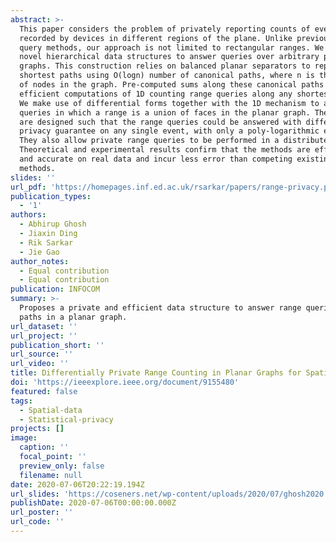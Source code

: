 ```yaml
---
abstract: >-
  This paper considers the problem of privately reporting counts of events
  recorded by devices in different regions of the plane. Unlike previous range
  query methods, our approach is not limited to rectangular ranges. We devise
  novel hierarchical data structures to answer queries over arbitrary planar
  graphs. This construction relies on balanced planar separators to represent
  shortest paths using O(logn) number of canonical paths, where n is the number
  of nodes in the graph. Pre-computed sums along these canonical paths allow
  efficient computations of 1D counting range queries along any shortest path.
  We make use of differential forms together with the 1D mechanism to answer 2D
  queries in which a range is a union of faces in the planar graph. The methods
  are designed such that the range queries could be answered with differential
  privacy guarantee on any single event, with only a poly-logarithmic error.
  They also allow private range queries to be performed in a distributed setup.
  Theoretical and experimental results confirm that the methods are efficient
  and accurate on real data and incur less error than competing existing
  methods.
slides: ''
url_pdf: 'https://homepages.inf.ed.ac.uk/rsarkar/papers/range-privacy.pdf'
publication_types:
  - '1'
authors:
  - Abhirup Ghosh
  - Jiaxin Ding
  - Rik Sarkar
  - Jie Gao
author_notes:
  - Equal contribution
  - Equal contribution
publication: INFOCOM
summary: >-
  Proposes a private and efficient data structure to answer range queries along
  paths in a planar graph.
url_dataset: ''
url_project: ''
publication_short: ''
url_source: ''
url_video: ''
title: Differentially Private Range Counting in Planar Graphs for Spatial Sensing
doi: 'https://ieeexplore.ieee.org/document/9155480'
featured: false
tags:
  - Spatial-data
  - Statistical-privacy
projects: []
image:
  caption: ''
  focal_point: ''
  preview_only: false
  filename: null
date: 2020-07-06T20:22:19.194Z
url_slides: 'https://coseners.net/wp-content/uploads/2020/07/ghosh2020.pdf'
publishDate: 2020-07-06T00:00:00.000Z
url_poster: ''
url_code: ''
---
```

